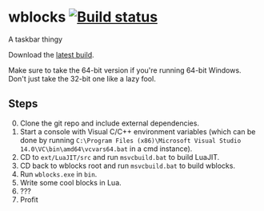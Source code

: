 # wblocks [![Build status](https://ci.appveyor.com/api/projects/status/31wd4fkq447te2yp?svg=true)](https://ci.appveyor.com/project/jerwuqu/wblocks)
A taskbar thingy

Download the [latest build](https://ci.appveyor.com/project/jerwuqu/wblocks/build/artifacts).

Make sure to take the 64-bit version if you're running 64-bit Windows. Don't just take the 32-bit one like a lazy fool.

## Steps
0. Clone the git repo and include external dependencies.
1. Start a console with Visual C/C++ environment variables (which can be done by running `C:\Program Files (x86)\Microsoft Visual Studio 14.0\VC\bin\amd64\vcvars64.bat` in a cmd instance).
2. CD to `ext/LuaJIT/src` and run `msvcbuild.bat` to build LuaJIT.
3. CD back to wblocks root and run `msvcbuild.bat` to build wblocks.
4. Run `wblocks.exe` in `bin`.
5. Write some cool blocks in Lua.
6. ???
7. Profit
